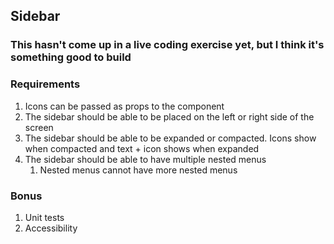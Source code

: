 ## Sidebar
### This hasn't come up in a live coding exercise yet, but I think it's something good to build
### Requirements
1. Icons can be passed as props to the component
2. The sidebar should be able to be placed on the left or right side of the screen
3. The sidebar should be able to be expanded or compacted. Icons show when compacted and text + icon shows when expanded
4. The sidebar should be able to have multiple nested menus
    1. Nested menus cannot have more nested menus

### Bonus
1. Unit tests
2. Accessibility
